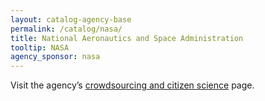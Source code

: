 ```yaml
---
layout: catalog-agency-base
permalink: /catalog/nasa/
title: National Aeronautics and Space Administration
tooltip: NASA
agency_sponsor: nasa
---
```


<p>Visit the agency’s <a href="https://www.nasa.gov/solve/index.html" target="blank" rel="noopener">crowdsourcing and citizen science</a> page.</p>


